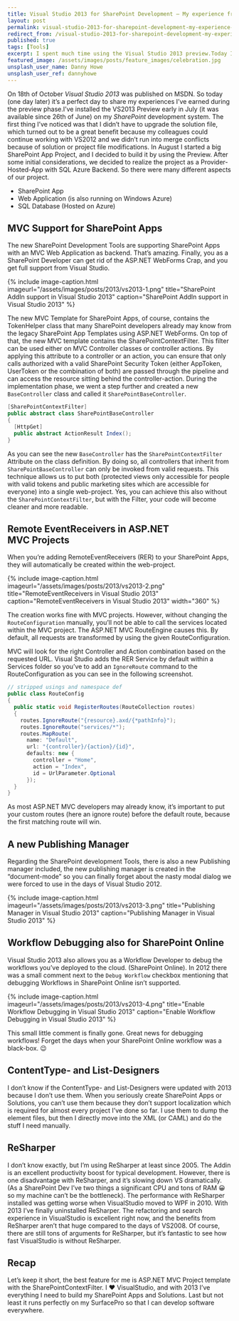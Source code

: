 ```yaml
---
title: Visual Studio 2013 for SharePoint Development — My experience from the Preview Phase
layout: post
permalink: visual-studio-2013-for-sharepoint-development-my-experience-from-the-preview-phase
redirect_from: /visual-studio-2013-for-sharepoint-development-my-experience-from-the-preview-phase-ec48047a9d05
published: true
tags: [Tools]
excerpt: I spent much time using the Visual Studio 2013 preview.Today I want to share my experiences from the preview-phase.
featured_image: /assets/images/posts/feature_images/celebration.jpg
unsplash_user_name: Danny Howe
unsplash_user_ref: dannyhowe
---
```


On 18th of October *Visual Studio 2013* was published on MSDN. So today (one day later) it’s a perfect day to share my experiences I’ve earned during the preview phase.I’ve installed the VS2013 Preview early in July (it was available since 26th of June) on my *SharePoint* development system. The first thing I’ve noticed was that I didn’t have to upgrade the solution file, which turned out to be a great benefit because my colleagues could continue working with VS2012 and we didn’t run into merge conflicts because of solution or project file modifications. In August I started a big SharePoint App Project, and I decided to build it by using the Preview. After some initial considerations, we decided to realize the project as a Provider-Hosted-App with SQL Azure Backend. So there were many different aspects of our project.

- SharePoint App
- Web Application (is also running on Windows Azure)
- SQL Database (Hosted on Azure)

## MVC Support for SharePoint Apps

The new SharePoint Development Tools are supporting SharePoint Apps with an MVC Web Application as backend. That’s amazing. Finally, you as a SharePoint Developer can get rid of the ASP.NET WebForms Crap, and you get full support from Visual Studio.

{% include image-caption.html imageurl="/assets/images/posts/2013/vs2013-1.png"
title="SharePoint AddIn support in Visual Studio 2013" caption="SharePoint AddIn support in Visual Studio 2013" %}

The new MVC Template for SharePoint Apps, of course, contains the TokenHelper class that many SharePoint developers already may know from the legacy SharePoint App Templates using ASP.NET WebForms. On top of that, the new MVC template contains the SharePointContextFilter. This filter can be used either on MVC Controller classes or controller actions. By applying this attribute to a controller or an action, you can ensure that only calls authorized with a valid SharePoint Security Token (either AppToken, UserToken or the combination of both) are passed through the pipeline and can access the resource sitting behind the controller-action. During the implementation phase, we went a step further and created a new `BaseController` class and called it `SharePointBaseController`.

```csharp
[SharePointContextFilter]
public abstract class SharePointBaseController
{
  [HttpGet]
  public abstract ActionResult Index();
}

```

As you can see the new `BaseController` has the `SharePointContextFilter` Attribute on the class definition. By doing so, all controllers that inherit from `SharePointBaseController` can only be invoked from valid requests. This technique allows us to put both (protected views only accessible for people with valid tokens and public marketing sites which are accessible for everyone) into a single web-project. Yes, you can achieve this also without the `SharePointContextFilter`, but with the Filter, your code will become cleaner and more readable.

## Remote EventReceivers in ASP.NET MVC Projects

When you’re adding RemoteEventReceivers (RER) to your SharePoint Apps, they will automatically be created within the web-project.

{% include image-caption.html imageurl="/assets/images/posts/2013/vs2013-2.png"
title="RemoteEventReceivers in Visual Studio 2013" caption="RemoteEventReceivers in Visual Studio 2013" width="360" %}

The creation works fine with MVC projects. However, without changing the `RouteConfiguration` manually, you’ll not be able to call the services located within the MVC project. The ASP.NET MVC RouteEngine causes this. By default, all requests are transformed by using the given RouteConfiguration.

MVC will look for the right Controller and Action combination based on the requested URL. Visual Studio adds the RER Service by default within a Services folder so you’ve to add an `IgnoreRoute` command to the RouteConfiguration as you can see in the following screenshot.

```csharp
// stripped usings and namespace def
public class RouteConfig
{
  public static void RegisterRoutes(RouteCollection routes)
  {
    routes.IgnoreRoute("{resource}.axd/{*pathInfo}");
    routes.IgnoreRoute("services/*");
    routes.MapRoute(
      name: "Default",
      url: "{controller}/{action}/{id}",
      defaults: new {
        controller = "Home",
        action = "Index",
        id = UrlParameter.Optional 
      });
  }
}

```

As most ASP.NET MVC developers may already know, it’s important to put your custom routes (here an ignore route) before the default route, because the first matching route will win.

## A new Publishing Manager

Regarding the SharePoint development Tools, there is also a new Publishing manager included, the new publishing manager is created in the “document-mode” so you can finally forget about the nasty modal dialog we were forced to use in the days of Visual Studio 2012.

{% include image-caption.html imageurl="/assets/images/posts/2013/vs2013-3.png"
title="Publishing Manager in Visual Studio 2013" caption="Publishing Manager in Visual Studio 2013" %}

## Workflow Debugging also for SharePoint Online

Visual Studio 2013 also allows you as a Workflow Developer to debug the workflows you’ve deployed to the cloud. (SharePoint Online). In 2012 there was a small comment next to the `Debug Workflow` checkbox mentioning that debugging Workflows in SharePoint Online isn’t supported.

{% include image-caption.html imageurl="/assets/images/posts/2013/vs2013-4.png"
title="Enable Workflow Debugging in Visual Studio 2013" caption="Enable Workflow Debugging in Visual Studio 2013" %}

This small little comment is finally gone. Great news for debugging workflows! Forget the days when your SharePoint Online workflow was a black-box. 😉

## ContentType- and List-Designers

I don’t know if the ContentType- and List-Designers were updated with 2013 because I don’t use them. When you seriously create SharePoint Apps or Solutions, you can’t use them because they don’t support localization which is required for almost every project I’ve done so far. I use them to dump the element files, but then I directly move into the XML (or CAML) and do the stuff I need manually.

## ReSharper

I don’t know exactly, but I’m using ReSharper at least since 2005. The Addin is an excellent productivity boost for typical development. However, there is one disadvantage with ReSharper, and it’s slowing down VS dramatically. (As a SharePoint Dev I’ve two things a significant CPU and tons of RAM 😀 so my machine can’t be the bottleneck). The performance with ReSharper installed was getting worse when VisualStudio moved to WPF in 2010. With 2013 I’ve finally uninstalled ReSharper. The refactoring and search experience in VisualStudio is excellent right now, and the benefits from ReSharper aren’t that huge compared to the days of VS2008. Of course, there are still tons of arguments for ReSharper, but it’s fantastic to see how fast VisualStudio is without ReSharper.

## Recap

Let’s keep it short, the best feature for me is ASP.NET MVC Project template with the SharePointContextFilter. I ❤ VisualStudio, and with 2013 I’ve everything I need to build my SharePoint Apps and Solutions. Last but not least it runs perfectly on my SurfacePro so that I can develop software everywhere.


